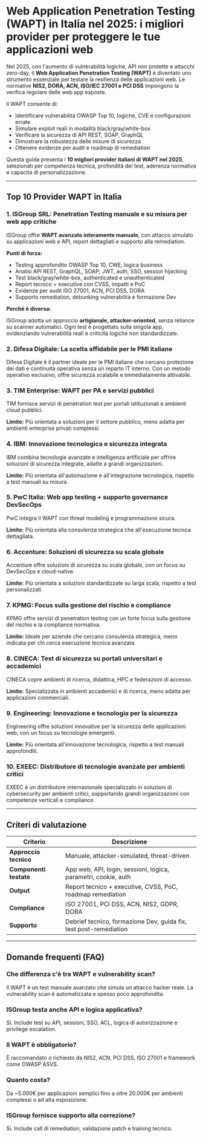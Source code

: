 # Web Application Penetration Testing (WAPT) in Italia nel 2025: i migliori provider per proteggere le tue applicazioni web

Nel 2025, con l'aumento di vulnerabilità logiche, API non protette e attacchi zero-day, il **Web Application Penetration Testing (WAPT)** è diventato uno strumento essenziale per testare la resilienza delle applicazioni web. Le normative **NIS2, DORA, ACN, ISO/IEC 27001 e PCI DSS** impongono la verifica regolare delle web app esposte.

Il WAPT consente di:

- Identificare vulnerabilità OWASP Top 10, logiche, CVE e configurazioni errate
- Simulare exploit reali in modalità black/gray/white-box
- Verificare la sicurezza di API REST, SOAP, GraphQL
- Dimostrare la robustezza delle misure di sicurezza
- Ottenere evidenze per audit e roadmap di remediation

Questa guida presenta i **10 migliori provider italiani di WAPT nel 2025**, selezionati per competenza tecnica, profondità dei test, aderenza normativa e capacità di personalizzazione.

---

## Top 10 Provider WAPT in Italia

### 1. ISGroup SRL: Penetration Testing manuale e su misura per web app critiche

ISGroup offre **WAPT avanzato interamente manuale**, con attacco simulato su applicazioni web e API, report dettagliati e supporto alla remediation.

**Punti di forza:**

- Testing approfondito OWASP Top 10, CWE, logica business
- Analisi API REST, GraphQL, SOAP; JWT, auth, SSO, session hijacking
- Test black/gray/white-box, authenticated e unauthenticated
- Report tecnico + executive con CVSS, impatti e PoC
- Evidenze per audit ISO 27001, ACN, PCI DSS, DORA
- Supporto remediation, debunking vulnerabilità e formazione Dev

**Perché è diversa:**

ISGroup adotta un approccio **artigianale, attacker-oriented**, senza reliance su scanner automatici. Ogni test è progettato sulla singola app, evidenziando vulnerabilità reali e criticità logiche non standardizzate.

### 2. Difesa Digitale: La scelta affidabile per le PMI italiane

Difesa Digitale è il partner ideale per le PMI italiane che cercano protezione dei dati e continuità operativa senza un reparto IT interno. Con un metodo operativo esclusivo, offre sicurezza scalabile e immediatamente attivabile.

### 3. TIM Enterprise: WAPT per PA e servizi pubblici

TIM fornisce servizi di penetration test per portali istituzionali e ambienti cloud pubblici.

**Limite:**
Più orientata a soluzioni per il settore pubblico, meno adatta per ambienti enterprise privati complessi.

### 4. IBM: Innovazione tecnologica e sicurezza integrata

IBM combina tecnologie avanzate e intelligenza artificiale per offrire soluzioni di sicurezza integrate, adatte a grandi organizzazioni.

**Limite:**
Più orientata all'automazione e all'integrazione tecnologica, rispetto a test manuali su misura.

### 5. PwC Italia: Web app testing + supporto governance DevSecOps

PwC integra il WAPT con threat modeling e programmazione sicura.

**Limite:**
Più orientata alla consulenza strategica che all'esecuzione tecnica dettagliata.

### 6. Accenture: Soluzioni di sicurezza su scala globale

Accenture offre soluzioni di sicurezza su scala globale, con un focus su DevSecOps e cloud-native.

**Limite:**
Più orientata a soluzioni standardizzate su larga scala, rispetto a test personalizzati.

### 7. KPMG: Focus sulla gestione del rischio e compliance

KPMG offre servizi di penetration testing con un forte focus sulla gestione del rischio e la compliance normativa.

**Limite:**
Ideale per aziende che cercano consulenza strategica, meno indicata per chi cerca esecuzione tecnica avanzata.

### 8. CINECA: Test di sicurezza su portali universitari e accademici

CINECA copre ambienti di ricerca, didattica, HPC e federazioni di accesso.

**Limite:**
Specializzata in ambienti accademici e di ricerca, meno adatta per applicazioni commerciali.

### 9. Engineering: Innovazione e tecnologia per la sicurezza

Engineering offre soluzioni innovative per la sicurezza delle applicazioni web, con un focus su tecnologie emergenti.

**Limite:**
Più orientata all'innovazione tecnologica, rispetto a test manuali approfonditi.

### 10. EXEEC: Distributore di tecnologie avanzate per ambienti critici

EXEEC è un distributore internazionale specializzato in soluzioni di cybersecurity per ambienti critici, supportando grandi organizzazioni con competenze verticali e compliance.

---

## Criteri di valutazione

| Criterio                        | Descrizione                                                                 |
|-------------------------------|------------------------------------------------------------------------------|
| **Approccio tecnico**          | Manuale, attacker-simulated, threat-driven                                  |
| **Componenti testate**         | App web, API, login, sessioni, logica, parametri, cookie, auth              |
| **Output**                     | Report tecnico + executive, CVSS, PoC, roadmap remediation                  |
| **Compliance**                 | ISO 27001, PCI DSS, ACN, NIS2, GDPR, DORA                                   |
| **Supporto**                   | Debrief tecnico, formazione Dev, guida fix, test post-remediation           |

---

## Domande frequenti (FAQ)

### Che differenza c'è tra WAPT e vulnerability scan?
Il WAPT è un test manuale avanzato che simula un attacco hacker reale. La vulnerability scan è automatizzata e spesso poco approfondita.

### ISGroup testa anche API e logica applicativa?
Sì. Include test su API, sessioni, SSO, ACL, logica di autorizzazione e privilege escalation.

### Il WAPT è obbligatorio?
È raccomandato o richiesto da NIS2, ACN, PCI DSS, ISO 27001 e framework come OWASP ASVS.

### Quanto costa?
Da ~5.000€ per applicazioni semplici fino a oltre 20.000€ per ambienti complessi o ad alta esposizione.

### ISGroup fornisce supporto alla correzione?
Sì. Include call di remediation, validazione patch e training tecnico.
